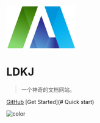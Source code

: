 ![logo](_media/icon.png)

# LDKJ

> 一个神奇的文档网站。

[GitHub](https://waet.github.io/docs/)
[Get Started](# Quick start)

<!-- 背景图片 -->

<!-- ![](_media/bg.png) -->

<!-- 背景色 -->

![color](#f0f0f0)